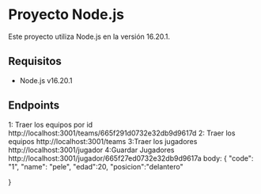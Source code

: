 # Proyecto Node.js

Este proyecto utiliza Node.js en la versión 16.20.1.

## Requisitos

- Node.js v16.20.1

## Endpoints
1: Traer los equipos por id 
http://localhost:3001/teams/665f291d0732e32db9d9617d
2: Traer los equipos
http://localhost:3001/teams
3:Traer los jugadores
http://localhost:3001/jugador
4:Guardar Jugadores
http://localhost:3001/jugador/665f27ed0732e32db9d9617a
body:
{
    "code": "1",
    "name": "pele",
    "edad":20,
    "posicion":"delantero"


}



